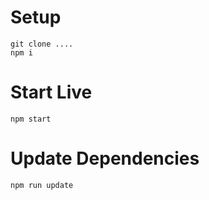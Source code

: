 # Setup
```
git clone ....
npm i
```

# Start Live
```
npm start
```

# Update Dependencies
```
npm run update
```
